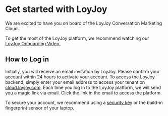 # Get started with LoyJoy
We are excited to have you on board of the LoyJoy Conversation Marketing Cloud.

To get the most of the LoyJoy platform, we recommend watching our [LoyJoy Onboarding Video.](https://www.youtube.com/watch?v=yWjV9JyEatY&feature=emb_title)

## How to Log in

Initially, you will receive an email invitation by LoyJoy. Please confirm your account within 24 hours to activate your account.
To access the LoyJoy backend, simply enter your email address to access your tenant on [cloud.loyjoy.com](http://cloud.loyjoy.com/).
Each time you log in to the LoyJoy platform, we will send you a magic link via email. Click the link in the email to access the platform.

To secure your account, we recommend using a [security key](https://cloud.loyjoy.com/manager/settings) or the build-in fingerprint sensor of your laptop.
